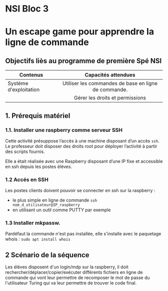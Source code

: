 # NSI Bloc 3
# Un escape game pour apprendre la ligne de commande #

## Objectifs liès au programme de première Spé NSI

|Contenus|Capacités attendues|
|----------|:-------------:|
|Système d'exploitation | Utiliser les commandes de base en ligne de commande.|
| | Gérer les droits et permissions|

## 1. Prérequis matériel 
### 1.1. Installer une raspberry comme serveur SSH
Cette activité présuppose l’accès à une machine disposant d’un accès `ssh`. Le professeur doit disposer des droits root pour déployer l’activité à partir des scripts fournis.

Elle a était réalisée avec une Raspberry disposant d’une IP fixe et accessible en ssh depuis les postes élèves.


### 1.2 Accés en SSH
Les postes clients doivent pouvoir se connecter en ssh sur la raspberry :

 - le plus simple en ligne de commande `ssh nom_d_utilisateur@IP_raspberry`
 - en utilisant un outil comme PUTTY par exemple

### 1.3 Installer mkpassw.
Pardéfaut la commande n'est pas installée, elle s'installe avec le paquetage whois :
`sudo apt install whois`

## 2 Scénario de la séquence
Les élèves disposent d'un login/mdp sur la raspberry, il doit rechercher/déplacer/copier/exécuter différents fichiers en ligne de commande qui vont leur permettre de recomposer le mot de passe du l'utilisateur Turing qui va leur permettre de trouver le code final.

